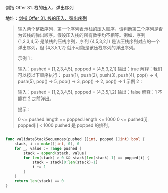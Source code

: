 剑指 Offer 31. 栈的压入、弹出序列

地址：[剑指 Offer 31. 栈的压入、弹出序列](https://leetcode-cn.com/problems/zhan-de-ya-ru-dan-chu-xu-lie-lcof/)

>输入两个整数序列，第一个序列表示栈的压入顺序，请判断第二个序列是否为该栈的弹出顺序。假设压入栈的所有数字均不相等。例如，序列 {1,2,3,4,5} 是某栈的压栈序列，序列 {4,5,3,2,1} 是该压栈序列对应的一个弹出序列，但 {4,3,5,1,2} 就不可能是该压栈序列的弹出序列。
>
> 
>
>示例 1：
>
>输入：pushed = [1,2,3,4,5], popped = [4,5,3,2,1]
>输出：true
>解释：我们可以按以下顺序执行：
>push(1), push(2), push(3), push(4), pop() -> 4,
>push(5), pop() -> 5, pop() -> 3, pop() -> 2, pop() -> 1
>示例 2：
>
>输入：pushed = [1,2,3,4,5], popped = [4,3,5,1,2]
>输出：false
>解释：1 不能在 2 之前弹出。
>
>
>提示：
>
>0 <= pushed.length == popped.length <= 1000
>0 <= pushed[i], popped[i] < 1000
>pushed 是 popped 的排列。

``` scala

```

```go
func validateStackSequences(pushed []int, popped []int) bool {
    stack, i := make([]int, 0), 0
    for _, value := range pushed {
        stack = append(stack, value)
        for len(stack) > 0 && stack[len(stack)-1] == popped[i] {
            stack = stack[0:len(stack)-1]
            i += 1
        }
    }
    return len(stack) == 0
}
```

